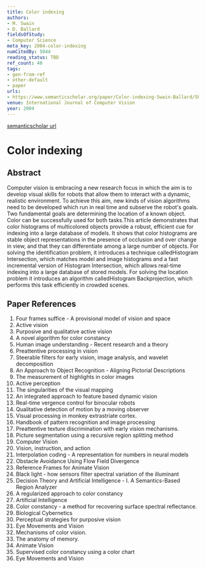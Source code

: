 ```yaml
---
title: Color indexing
authors:
- M. Swain
- D. Ballard
fieldsOfStudy:
- Computer Science
meta_key: 2004-color-indexing
numCitedBy: 5044
reading_status: TBD
ref_count: 40
tags:
- gen-from-ref
- other-default
- paper
urls:
- https://www.semanticscholar.org/paper/Color-indexing-Swain-Ballard/5b1e1696564e5a3021ac3a501c9deeb6c0fbc637?sort=total-citations
venue: International Journal of Computer Vision
year: 2004
---
```


[semanticscholar url](https://www.semanticscholar.org/paper/Color-indexing-Swain-Ballard/5b1e1696564e5a3021ac3a501c9deeb6c0fbc637?sort=total-citations)

# Color indexing

## Abstract

Computer vision is embracing a new research focus in which the aim is to develop visual skills for robots that allow them to interact with a dynamic, realistic environment. To achieve this aim, new kinds of vision algorithms need to be developed which run in real time and subserve the robot's goals. Two fundamental goals are determining the location of a known object. Color can be successfully used for both tasks.This article demonstrates that color histograms of multicolored objects provide a robust, efficient cue for indexing into a large database of models. It shows that color histograms are stable object representations in the presence of occlusion and over change in view, and that they can differentiate among a large number of objects. For solving the identification problem, it introduces a technique calledHistogram Intersection, which matches model and image histograms and a fast incremental version of Histogram Intersection, which allows real-time indexing into a large database of stored models. For solving the location problem it introduces an algorithm calledHistogram Backprojection, which performs this task efficiently in crowded scenes.

## Paper References

1. Four frames suffice - A provisional model of vision and space
2. Active vision
3. Purposive and qualitative active vision
4. A novel algorithm for color constancy
5. Human image understanding - Recent research and a theory
6. Preattentive processing in vision
7. Steerable filters for early vision, image analysis, and wavelet decomposition
8. An Approach to Object Recognition - Aligning Pictorial Descriptions
9. The measurement of highlights in color images
10. Active perception
11. The singularities of the visual mapping
12. An integrated approach to feature based dynamic vision
13. Real-time vergence control for binocular robots
14. Qualitative detection of motion by a moving observer
15. Visual processing in monkey extrastriate cortex.
16. Handbook of pattern recognition and image processing
17. Preattentive texture discrimination with early vision mechanisms.
18. Picture segmentation using a recursive region splitting method
19. Computer Vision
20. Vision, instruction, and action
21. Interpolation coding - A representation for numbers in neural models
22. Obstacle Avoidance Using Flow Field Divergence
23. Reference Frames for Animate Vision
24. Black light - how sensors filter spectral variation of the illuminant
25. Decision Theory and Artificial Intelligence - I. A Semantics-Based Region Analyzer
26. A regularized approach to color constancy
27. Artificial Intelligence
28. Color constancy - a method for recovering surface spectral reflectance.
29. Biological Cybernetics
30. Perceptual strategies for purposive vision
31. Eye Movements and Vision
32. Mechanisms of color vision.
33. The anatomy of memory.
34. Animate Vision
35. Supervised color constancy using a color chart
36. Eye Movements and Vision
